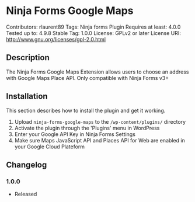 # Ninja Forms Google Maps
Contributors: rlaurent89
Tags: Ninja forms Plugin
Requires at least: 4.0.0
Tested up to: 4.9.8
Stable Tag: 1.0.0
License: GPLv2 or later
License URI: http://www.gnu.org/licenses/gpl-2.0.html

## Description
The Ninja Forms Google Maps Extension allows users to choose an address with Google Maps Place API.
Only compatible with Ninja Forms v3+

## Installation

This section describes how to install the plugin and get it working.

1. Upload `ninja-forms-google-maps` to the `/wp-content/plugins/` directory
2. Activate the plugin through the 'Plugins' menu in WordPress
3. Enter your Google API Key in Ninja Forms Settings
4. Make sure Maps JavaScript API and Places API for Web are enabled in your Google Cloud Plateform

## Changelog

### 1.0.0
* Released